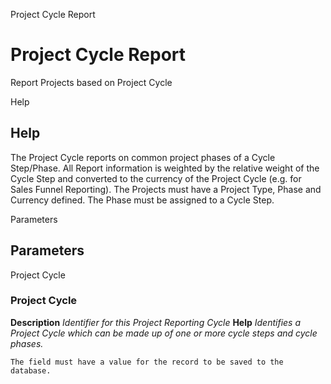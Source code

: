 
Project Cycle Report
# Project Cycle Report


Report Projects based on Project Cycle

Help
## Help

The Project Cycle reports on common project phases of a Cycle Step/Phase. All Report information is weighted by the relative weight of the Cycle Step and converted to the currency of the Project Cycle (e.g. for Sales Funnel Reporting).
The Projects must have a Project Type, Phase and Currency defined. The Phase must be assigned to a Cycle Step.

Parameters
## Parameters


Project Cycle
### Project Cycle

**Description**
 *Identifier for this Project Reporting Cycle*
**Help**
 *Identifies a Project Cycle which can be made up of one or more cycle steps and cycle phases.*

```
The field must have a value for the record to be saved to the database.
```